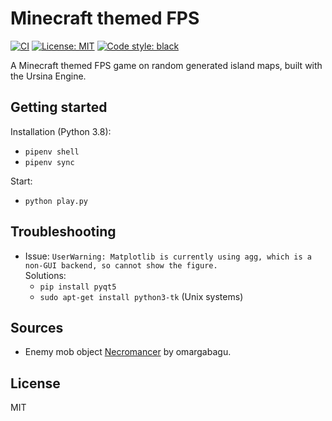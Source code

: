 # Minecraft themed FPS

[![CI](https://github.com/joep-source/minecraft_game/actions/workflows/python-app.yml/badge.svg?branch=main)](https://github.com/joep-source/minecraft_game/actions/workflows/python-app.yml)
[![License: MIT](https://img.shields.io/github/license/mashape/apistatus.svg)](https://github.com/joep-source/minecraft_game/blob/main/LICENSE)
[![Code style: black](https://img.shields.io/badge/code%20style-black-000000.svg)](https://github.com/psf/black)

A Minecraft themed FPS game on random generated island maps, built with the Ursina Engine. 


## Getting started

Installation (Python 3.8):
- `pipenv shell`
- `pipenv sync`

Start:
- `python play.py`


## Troubleshooting
- Issue: `UserWarning: Matplotlib is currently using agg, which is a non-GUI backend, so cannot show the figure.` <br>
  Solutions:
    - `pip install pyqt5`
    - `sudo apt-get install python3-tk` (Unix systems)

## Sources
- Enemy mob object [Necromancer](https://skfb.ly/6RprX) by omargabagu.

## License
MIT
